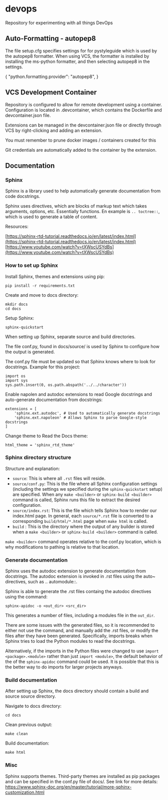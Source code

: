# devops
Repository for experimenting with all things DevOps

## Auto-Formatting - autopep8

The file setup.cfg specifies settings for for pystyleguide which is used by the autopep8 formatter. When using VCS, the formatter is installed by installing the ms-python formatter, and then selecting autopep8 in the settings.

{
    "python.formatting.provider": "autopep8",
}

## VCS Development Container

Repository is configured to allow for remote development using a container. Configuration is located in .devcontainer, which contains the Dockerfile and devcontainer.json file.

Extensions can be managed in the devcontainer.json file or directly through VCS by right-clicking and adding an extension.

You must remember to prune docker images / containers created for this

Git credentials are automatically added to the container by the extension.

## Documentation

### Sphinx

Sphinx is a library used to help automatically generate documentation from code docstrings.

Sphinx uses directives, which are blocks of markup text which takes arguments, options, etc. Essentially functions. En example is ``.. toctree::``, which is used to generate a table of content.

Resources:

[https://sphinx-rtd-tutorial.readthedocs.io/en/latest/index.html](https://sphinx-rtd-tutorial.readthedocs.io/en/latest/index.html)
[https://www.youtube.com/watch?v=tXWscUSYdBs](https://www.youtube.com/watch?v=tXWscUSYdBs)

### How to set up Sphinx

Install Sphinx, themes and extensions using pip:

`pip install -r requirements.txt`

Create and move to docs directory:

```
mkdir docs
cd docs
```

Setup Sphinx:

`sphinx-quickstart`

When setting up Sphinx, separate source and build directories.

The file conf.py, found in docs/source/ is used by Sphinx to configure how the output is generated.

The conf.py file must be updated so that Sphinx knows where to look for docstrings. Example for this project:

```
import os
import sys
sys.path.insert(0, os.path.abspath('../../character'))
```

Enable napolen and autodoc extensions to read Google docstrings and auto-generate documentation from docstrings:

```
extensions = [
    'sphinx.ext.autodoc', # Used to automatically generate docstrings
    'sphinx.ext.napoleon' # Allows Sphinx to parse Google-style docstrings
]
```

Change theme to Read the Docs theme:

`html_theme = 'sphinx_rtd_theme'`

### Sphinx directory structure

Structure and explanation:

- ``source``: This is where all `.rst` files will reside.
- ``source/conf.py``: This is the file where all Sphinx configuration settings (including the settings we specified during the ``sphinx-quickstart`` setup) are specified. When any ``make <builder>`` or ``sphinx-build <builder>`` command is called, Sphinx runs this file to extract the desired configuration.
- ``source/index.rst``: This is the file which tells Sphinx how to render our index.html page. In general, each ``source/*.rst`` file is converted to a corresponding ``build/html/*.html`` page when ``make html`` is called.
- `build` : This is the directory where the output of any builder is stored when a ``make <builder>`` or ``sphinx-build <builder>`` command is called.

``make <builder>`` command operates relative to the conf.py location, which is why modifications to pathing is relative to that location. 

### Generate documentation

Sphinx uses the autodoc extension to generate documentation from docstrings. The autodoc extension is invoked in .rst files using the auto~ directives, such as .. automodule::.

Sphinx is able to generate the .rst files containg the autodoc directives using the command:

`sphinx-apidoc -o <out_dir> <src_dir>`

This generates a number of files, including a modules file in the `out_dir`.

There are some issues with the generated files, so it is recommended to either not use the command, and manually add the .rst files, or modify the files after they have been generated. Specifically, imports breaks when Sphinx tries to load the Python modules to read the docstrings.

Alternatively, if the imports in the Python files were changed to use `import <package>.<module>` rather than just `import <module>`, the default behavior of the of the `sphinx-apidoc` command could be used. It is possible that this is the better way to do imports for larger projects anyways.

### Build documentation

After setting up Sphinx, the docs directory should contain a build and source source directory.

Navigate to docs directory:

`cd docs`

Clean previous output:

`make clean`

Build documentation:

`make html`

### Misc

Sphinx supports themes. Third-party themes are installed as pip packages and can be specified in the conf.py file of docs/. See link for more details:
https://www.sphinx-doc.org/en/master/tutorial/more-sphinx-customization.html
